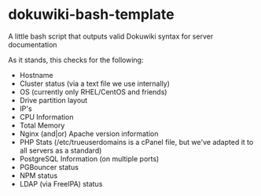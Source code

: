 # dokuwiki-bash-template
A little bash script that outputs valid Dokuwiki syntax for server documentation

As it stands, this checks for the following:

- Hostname
- Cluster status (via a text file we use internally)
- OS (currently only RHEL/CentOS and friends)
- Drive partition layout
- IP's
- CPU Information
- Total Memory
- Nginx (and|or) Apache version information
- PHP Stats (/etc/trueuserdomains is a cPanel file, but we've adapted it to all servers as a standard)
- PostgreSQL Information (on multiple ports)
- PGBouncer status
- NPM status
- LDAP (via FreeIPA) status
